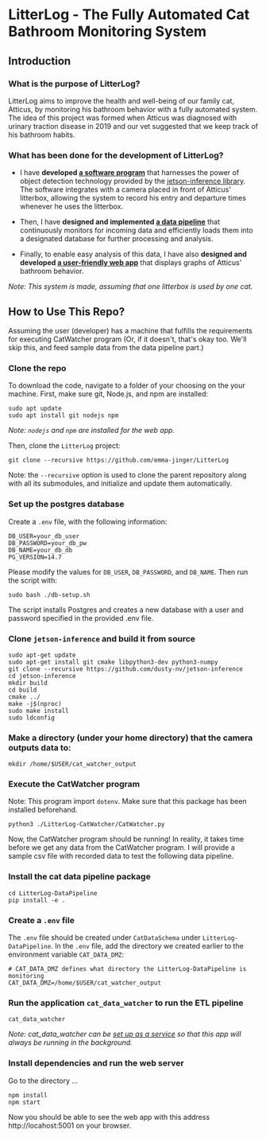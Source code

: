 
# LitterLog - The Fully Automated Cat Bathroom Monitoring System
## Introduction
### What is the purpose of LitterLog?
LitterLog aims to improve the health and well-being of our family cat, Atticus, by monitoring his bathroom behavior with a fully automated system. The idea of this project was formed when Atticus was diagnosed with urinary traction disease in 2019 and our vet suggested that we keep track of his bathroom habits.

### What has been done for the development of LitterLog?
- I have **developed [a software program](https://github.com/emma-jinger/Litterlog-CatWatcher/tree/aadfa7eb1b7098925f2a8226d23947514a762ee3)** that harnesses the power of object detection technology provided by the [jetson-inference library](https://github.com/dusty-nv/jetson-inference). The software integrates with a camera placed in front of Atticus' litterbox, allowing the system to record his entry and departure times whenever he uses the litterbox. 

- Then, I have **designed and implemented [a data pipeline](https://github.com/emma-jinger/LitterLog-DataPipeline/tree/d4c44f7470c6349ac62e4717515655d85f31f98c)** that continuously monitors for incoming data and efficiently loads them into a designated database for further processing and analysis.

- Finally, to enable easy analysis of this data, I have also **designed and developed [a user-friendly web app](https://github.com/emma-jinger/LitterLog-WebApp/tree/65c07feef6b9cb3ee439a9bd975c53307aaee43e)** that displays graphs of Atticus' bathroom behavior.

*Note: This system is made, assuming that one litterbox is used by one cat.* 


## How to Use This Repo?

Assuming the user (developer) has a machine that fulfills the requirements for executing CatWatcher program (Or, if it doesn't, that's okay too. We'll skip this, and feed sample data from the data pipeline part.)

### Clone the repo
To download the code, navigate to a folder of your choosing on the your machine. First, make sure git, Node.js, and npm are installed:
```
sudo apt update
sudo apt install git nodejs npm
```
*Note: `nodejs` and `npm` are installed for the web app.*

Then, clone the `LitterLog` project: 
```
git clone --recursive https://github.com/emma-jinger/LitterLog 
``` 
Note: the `--recursive` option is used to clone the parent repository along with all its submodules, and initialize and update them automatically.

### Set up the postgres database
Create a `.env` file, with the following information: 
```
DB_USER=your_db_user
DB_PASSWORD=your_db_pw
DB_NAME=your_db_db
PG_VERSION=14.7
```
Please modify the values for `DB_USER`, `DB_PASSWORD`, and `DB_NAME`. Then run the script with: 
```
sudo bash ./db-setup.sh
```
The script installs Postgres and creates a new database with a user and password specified in the provided .env file.


### Clone `jetson-inference` and build it from source
```
sudo apt-get update
sudo apt-get install git cmake libpython3-dev python3-numpy
git clone --recursive https://github.com/dusty-nv/jetson-inference
cd jetson-inference
mkdir build
cd build
cmake ../
make -j$(nproc)
sudo make install
sudo ldconfig
```
### Make a directory (under your home directory) that the camera outputs data to: 
```
mkdir /home/$USER/cat_watcher_output
```
### Execute the CatWatcher program  
Note: This program import `dotenv`. Make sure that this package has been installed beforehand.  
```
python3 ./LitterLog-CatWatcher/CatWatcher.py
```
Now, the CatWatcher program should be running! In reality, it takes time before we get any data from the CatWatcher program. I will provide a sample csv file with recorded data to test the following data pipeline. 


### Install the cat data pipeline package 
```
cd LitterLog-DataPipeline
pip install -e .
```
### Create a `.env` file 
The `.env` file should be created under `CatDataSchema` under `LitterLog-DataPipeline`. In the `.env` file, add the directory we created earlier to the environment variable `CAT_DATA_DMZ`: 
```dotenv
# CAT_DATA_DMZ defines what directory the LitterLog-DataPipeline is monitoring
CAT_DATA_DMZ=/home/$USER/cat_watcher_output
``` 
### Run the application `cat_data_watcher` to run the ETL pipeline
```
cat_data_watcher
```
*Note: cat_data_watcher can be [set up as a service](https://github.com/emma-jinger/Set-Up-a-Service-on-Ubuntu) so that this app will always be running in the background.*

### Install dependencies and run the web server
Go to the directory ...
```
npm install
npm start
```
Now you should be able to see the web app with this address http://locahost:5001 on your browser.